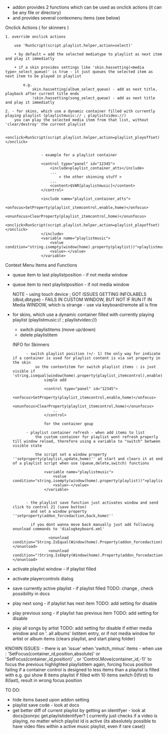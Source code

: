 - addon provides 2 functions which can be used as onclick actions (it can be any file or directory)
- and provides several contexmenu items (see below)


Onclick Actions ( for skinners )

	1. override onclick actions 
		
		use 'RunScript(script.playlist.helper,action=select)'
		
		• by default = add the selected mediatype to playlist as next item and play it immediatly
		
		• if a skin provides settings like 'skin.hassetting(<media type>_select_queue)' is true - it just queues the selected item as next item to be played in playlist
		
			e.g. 
				skin.hassetting(album_select_queue) - add as next title, playback after current title ends
				!skin.hassetting(song_select_queue) - add as next title and play it immediatly
		
	2. - for skins, which use a dynamic container filled with currently playing playlist (playlistmusic:// ; playlistvideo://)
		you can play the selected media item from that list, without 'clear/destroy' the current playlist
		
		<onclick>RunScript(script.playlist.helper,action=playlist_playoffset)</onclick>
		

					- example for a playlist container
	
					<control type="panel" id="12345">
						<include>playlist_container_atts</include>
						...
							< the other skinning stuff >
						...
						<content>$VAR[playlistmusic]</content>
					</control>
					
					<include name="playlist_container_atts">
						<onfocus>SetProperty(playlist_itemcontrol,enable,home)</onfocus>
						<onunfocus>ClearProperty(playlist_itemcontrol,home)</onunfocus>
						<onclick>RunScript(script.playlist.helper,action=playlist_playoffset)</onclick>
					</include>
					<variable name="playlistmusic">
						<value condition="string.isempty(window(home).property(playlist))">playlistmusic://</value>
						<value>-</value>
					</variable>
	
	
Context Menu Items and Functions
- queue item to last playlistposition	- if not media window
- queue item to next playlistposition 	- if not media window
	
	NOTE
			- using touch device ; GOT ISSUES GETTING INFOLABELS (dbid,dbtype) - FAILS IN CUSTOM WINDOW, BUT NOT IF RUN IT IN Media WINDOW, which is strange
			- use via keyboard/remote all is fine
			
- for skins, which use a dynamic container filled with currently playing playlist (playlistmusic:// ; playlistvideo://)																					
	- switch playlistitems (move up/down)
	- delete playlistitem
	
	INFO for Skinners
			
			- switch playlist position (+/- 1) the only way for indicate if a container is used for playlist content is via set property in the skin
				so the contextitem for switch playlist items : is just visible if 'string.isequal(window(home).property(playlist_itemcontrol),enable)'
					simple add 
					
					<control type="panel" id="12345">
						<onfocus>SetProperty(playlist_itemcontrol,enable,home)</onfocus>
						<onunfocus>ClearProperty(playlist_itemcontrol,home)</onunfocus>
						.. 
					</control>
					
					for the container goup 
						
			- playlist container refresh - when add items to list
				the custom container for playlist wont refresh properly till window reload, therefore using a variable to "switch" between visible state
				
				the script set a window property  ''setproperty(playlist,update,home)'' at start and clears it at end of a playlist script when use (queue,delete,switch) functions
					
					<variable name="playlistmusic">
						<value condition="string.isempty(window(home).property(playlist))">playlistmusic://</value>
						<value>-</value>
					</variable>
			
			
			- the playlist save function just activates window and send click to control 21 (save button)
		      and set a window property  ''setproperty(addon_forcedaction,back,home)'' 
			  
			  if you dont wanna move back manually just add following onunload commands to 'dialogkeyboard.xml'
			  
					  <onunload condition="String.IsEqual(Window(home).Property(addon_forcedaction),back)">Action(back)</onunload>
					  <onunload condition="!String.IsEmpty(Window(home).Property(addon_forcedaction))">ClearProperty(addon_forcedaction,home)</onunload>
			
				
				
- activate playlist window - if playlist filled
- activate playercontrols dialog

- save currently active playlist - if playlist filled					TODO: change , check possibility in docs  

- play next song 	 				- if playlist has next item			TODO: add setting for disable
- play previous song 				- if playlist has previous item		TODO: add setting for disable
- play all songs by artist 												TODO: add setting for disable
		if either media window and on '. all albums' listitem entry,
		or if not media window for artist or album items (clears playlist, and start plaing folder)



KNOWN ISSUES:
																			- there is an 'issue' when 'switch_minus' items
				- 	when use : 'SetFocus(container_id,position,absolute)' or 'SetFocus(container_id,position)' , or 'Control.Move(container_id,-1)'
					to focus the previous highlighted playlistitem again, 
					forcing focus position failing if a container control is designed to less items than a playlist is filled with 
					e.g. gui show 8 items
						 playlist if filled with 10 items
						 switch 0(first) to 8(last), result in wrong focus position
						 
TO DO:
- hide items based upon addon setting
- playlist save code - look at docs
- get better diff of current playlist by getting an identifyer - look at docs/jsonrpc get.playlistidentifyer?
  ( currently just checks if a video is playing, no matter which playlist id is active (its absolutely possible to have video files within a active music playlist, even if rare case))

						 